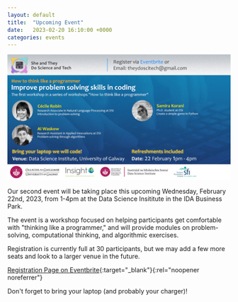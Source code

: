 ```yaml
---
layout: default
title:  "Upcoming Event"
date:   2023-02-20 16:10:00 +0000
categories: events
---
```

![flyer](/assets/IMG_3963.jpg)

Our second event will be taking place this upcoming Wednesday, February 22nd, 2023, from 1-4pm at the Data Science Insititute in the IDA Business Park.

The event is a workshop focused on helping participants get comfortable with "thinking like a programmer," and will provide modules on problem-solving, computational thinking, and algorithmic exercises.

Registration is currently full at 30 participants, but we may add a few more seats and look to a larger venue in the future.

[Registration Page on Eventbrite](https://www.eventbrite.ie/e/improve-problem-solving-skills-in-coding-tickets-547822520907){:target="_blank"}{:rel="noopener noreferrer"}

Don't forget to bring your laptop (and probably your charger)!